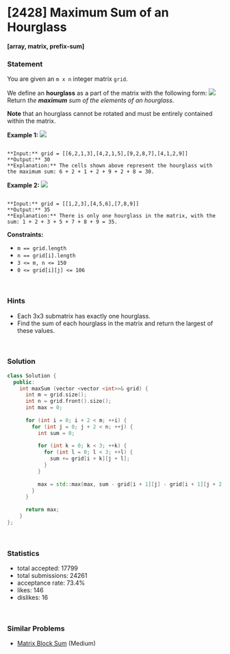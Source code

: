 # [2428] Maximum Sum of an Hourglass

**[array, matrix, prefix-sum]**

### Statement

You are given an `m x n` integer matrix `grid`.

We define an **hourglass** as a part of the matrix with the following form:
![](https://assets.leetcode.com/uploads/2022/08/21/img.jpg)
Return *the **maximum** sum of the elements of an hourglass*.

**Note** that an hourglass cannot be rotated and must be entirely contained within the matrix.


**Example 1:**
![](https://assets.leetcode.com/uploads/2022/08/21/1.jpg)

```

**Input:** grid = [[6,2,1,3],[4,2,1,5],[9,2,8,7],[4,1,2,9]]
**Output:** 30
**Explanation:** The cells shown above represent the hourglass with the maximum sum: 6 + 2 + 1 + 2 + 9 + 2 + 8 = 30.

```

**Example 2:**
![](https://assets.leetcode.com/uploads/2022/08/21/2.jpg)

```

**Input:** grid = [[1,2,3],[4,5,6],[7,8,9]]
**Output:** 35
**Explanation:** There is only one hourglass in the matrix, with the sum: 1 + 2 + 3 + 5 + 7 + 8 + 9 = 35.

```

**Constraints:**
* `m == grid.length`
* `n == grid[i].length`
* `3 <= m, n <= 150`
* `0 <= grid[i][j] <= 106`


<br>

### Hints

- Each 3x3 submatrix has exactly one hourglass.
- Find the sum of each hourglass in the matrix and return the largest of these values.

<br>

### Solution

```cpp
class Solution {
  public:
    int maxSum (vector <vector <int>>& grid) {
      int m = grid.size();
      int n = grid.front().size();
      int max = 0;
      
      for (int i = 0; i + 2 < m; ++i) {
        for (int j = 0; j + 2 < n; ++j) {
          int sum = 0;
          
          for (int k = 0; k < 3; ++k) {
            for (int l = 0; l < 3; ++l) {
              sum += grid[i + k][j + l];
            }
          }
          
          max = std::max(max, sum - grid[i + 1][j] - grid[i + 1][j + 2]);
        }
      }
      
      return max;
    }
};
```

<br>

### Statistics

- total accepted: 17799
- total submissions: 24261
- acceptance rate: 73.4%
- likes: 146
- dislikes: 16

<br>

### Similar Problems

- [Matrix Block Sum](https://leetcode.com/problems/matrix-block-sum) (Medium)
